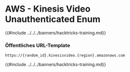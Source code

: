 # AWS - Kinesis Video Unauthenticated Enum

{{#include ../../../banners/hacktricks-training.md}}

### Öffentliches URL-Template
```
https://{random_id}.kinesisvideo.{region}.amazonaws.com
```
{{#include ../../../banners/hacktricks-training.md}}
